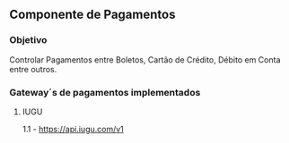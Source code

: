 ## Componente de Pagamentos

### Objetivo
   Controlar Pagamentos entre Boletos, Cartão de Crédito, Débito em Conta entre outros.
   
### Gateway´s de pagamentos implementados

1. IUGU

   1.1 - https://api.iugu.com/v1